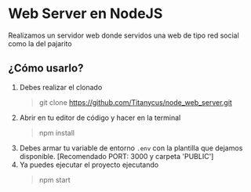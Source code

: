 # Web Server en NodeJS

Realizamos un servidor web donde servidos una web de tipo red social como la del pajarito

## ¿Cómo usarlo?

1. Debes realizar el clonado
   > git clone https://github.com/Titanycus/node_web_server.git
2. Abrir en tu editor de código y hacer en la terminal
   > npm install
3. Debes armar tu variable de entorno `.env` con la plantilla que dejamos disponible. [Recomendado PORT: 3000 y carpeta 'PUBLIC']
4. Ya puedes ejecutar el proyecto ejecutando
   > npm start
